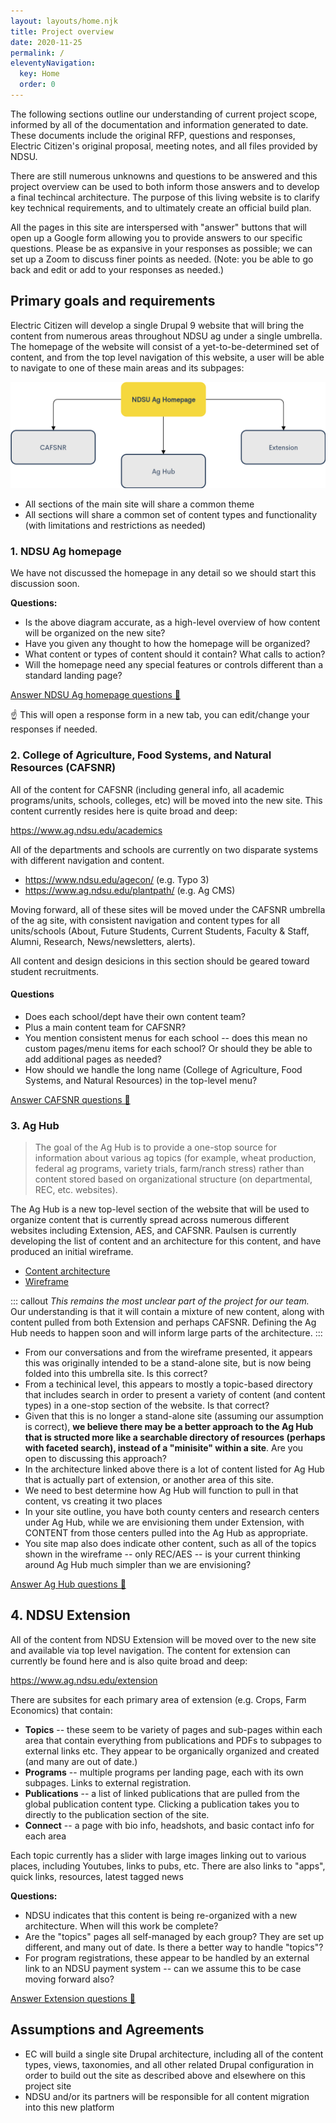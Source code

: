 ```yaml
---
layout: layouts/home.njk
title: Project overview 
date: 2020-11-25
permalink: /
eleventyNavigation:
  key: Home
  order: 0
---
```

The following sections outline our understanding of current project scope, informed by all of the documentation and information generated to date. These documents include the original RFP, questions and responses, Electric Citizen's original proposal, meeting notes, and all files provided by NDSU.

There are still numerous unknowns and questions to be answered and this project overview can be used to both inform those answers and to develop a final techincal architecture. The purpose of this living website is to clarify key technical requirements, and to ultimately create an official build plan.

All the pages in this site are interspersed with "answer" buttons that will open up a Google form allowing you to provide answers to our specific questions. Please be as expansive in your responses as possible; we can set up a Zoom to discuss finer points as needed. (Note: you be able to go back and edit or add to your responses as needed.)

## Primary goals and requirements

Electric Citizen will develop a single Drupal 9 website that will bring the content from numerous areas throughout NDSU ag under a single umbrella. The homepage of the website will consist of a yet-to-be-determined set of content, and from the top level navigation of this website, a user will be able to navigate to one of these main areas and its subpages: 

![Diagram](/static/img/ndsu.png)

* All sections of the main site will share a common theme
* All sections will share a common set of content types and functionality (with limitations and restrictions as needed) 

### 1. NDSU Ag homepage

We have not discussed the homepage in any detail so we should start this discussion soon.  

**Questions:**

* Is the above diagram accurate, as a high-level overview of how content will be organized on the new site?
* Have you given any thought to how the homepage will be organized?
* What content or types of content should it contain? What calls to action? 
* Will the homepage need any special features or controls different than a standard landing page?


<a class="button bg-green-500 hover:bg-blue-500 rounded" href="https://docs.google.com/forms/d/1N26zqAp2S3jSr1kweZHWXhEeTUDFh0PeP0M6GUjO2Fo/edit?usp=sharing" target="_blank">Answer NDSU Ag homepage questions 🤔</a>  

☝️ This will open a response form in a new tab, you can edit/change your responses if needed.


### 2. College of Agriculture, Food Systems, and Natural Resources (CAFSNR)

All of the content for CAFSNR (including general info, all academic programs/units, schools, colleges, etc) will be moved into the new site. This content currently resides here is quite broad and deep:

https://www.ag.ndsu.edu/academics

All of the departments and schools are currently on two disparate systems with different navigation and content. 

* https://www.ndsu.edu/agecon/ (e.g. Typo 3)
* https://www.ag.ndsu.edu/plantpath/ (e.g. Ag CMS)

Moving forward, all of these sites will be moved under the CAFSNR umbrella of the ag site, with consistent navigation and content types for all units/schools (About, Future Students, Current Students, Faculty & Staff, Alumni, Research, News/newsletters, alerts).

All content and design desicions in this section should be geared toward student recruitments.

#### Questions

* Does each school/dept have their own content team? 
* Plus a main content team for CAFSNR?
* You mention consistent menus for each school -- does this mean no custom pages/menu items for each school? Or should they be able to add additional pages as needed?
* How should we handle the long name (College of Agriculture, Food Systems, and Natural Resources) in the top-level menu?

<a class="button bg-green-500 hover:bg-blue-500 rounded" href="https://docs.google.com/forms/d/e/1FAIpQLSctQWd81uo58r3nXdCm9zk2USnY5Uw0__v587qQlJNt2pUS2w/viewform?usp=sf_link" target="_blank">Answer CAFSNR questions 🤔</a> 

### 3. Ag Hub

> The goal of the Ag Hub is to provide a one-stop source for information about various ag topics (for example, wheat production, federal ag programs, variety trials, farm/ranch stress) rather than content stored based on organizational structure (on departmental, REC, etc. websites).

The Ag Hub is a new top-level section of the website that will be used to organize content that is currently spread across numerous different websites including Extension, AES, and CAFSNR. Paulsen is currently developing the list of content and an architecture for this content, and have produced an initial wireframe. 

* [Content architecture](https://docs.google.com/spreadsheets/d/13ONJKXYxq10thkYPBgB92lCRoIgG1FVTbxRyoc6xThk/edit?usp=sharing)
* [Wireframe](https://www.figma.com/proto/HmJmEmT8DQyGhk6Do370rn/NDSU-Wireframe?node-id=9%3A51&viewport=176%2C-201%2C1&scaling=min-zoom)

::: callout 
*This remains the most unclear part of the project for our team.* Our understanding is that it will contain a mixture of new content, along with content pulled from both Extension and perhaps CAFSNR. Defining the Ag Hub needs to happen soon and will inform large parts of the architecture.
:::

<!-- **Questions:**  -->

* From our conversations and from the wireframe presented, it appears this was originally intended to be a stand-alone site, but is now being folded into this umbrella site. Is this correct? 
* From a techinical level, this appears to mostly a topic-based directory that includes search in order to present a variety of content (and content types) in a one-stop section of the website. Is that correct?
* Given that this is no longer a stand-alone site (assuming our assumption is correct), **we believe there may be a better approach to the Ag Hub that is structed more like a searchable directory of resources (perhaps with faceted search), instead of a "minisite" within a site**. Are you open to discussing this approach?
* In the architecture linked above there is a lot of content listed for Ag Hub that is actually part of extension, or another area of this site. 
* We need to best determine how Ag Hub will function to pull in that content, vs creating it two places
* In your site outline, you have both county centers and research centers under Ag Hub, while we are envisioning them under Extension, with CONTENT from those centers pulled into the Ag Hub as appropriate.
* You site map also does indicate other content, such as all of the topics shown in the wireframe -- only REC/AES -- is your current thinking around Ag Hub much simpler than we are envisioning?

<a class="button bg-green-500 hover:bg-blue-500 rounded" href="https://docs.google.com/forms/d/e/1FAIpQLSctQWd81uo58r3nXdCm9zk2USnY5Uw0__v587qQlJNt2pUS2w/viewform?usp=sf_link" target="_blank">Answer Ag Hub questions 🤔</a> 



## 4. NDSU Extension

All of the content from NDSU Extension will be moved over to the new site and available via top level navigation. The content for extension can currently be found here and is also quite broad and deep:

https://www.ag.ndsu.edu/extension

There are subsites for each primary area of extension (e.g. Crops, Farm Economics) that contain:

* **Topics** -- these seem to be variety of pages and sub-pages within each area that contain everything from publications and PDFs to subpages to external links etc. They appear to be organically organized and created (and many are out of date.)
* **Programs** -- multiple programs per landing page, each with its own subpages. Links to external registration. 
* **Publications** -- a list of linked publications that are pulled from the global publication content type. Clicking a publication takes you to directly to the publication section of the site.
* **Connect** -- a page with bio info, headshots, and basic contact info for each area

Each topic currently has a slider with large images linking out to various places, including Youtubes, links to pubs, etc. There are also links to "apps", quick links, resources, latest tagged news

**Questions:**

* NDSU indicates that this content is being re-organized with a new architecture. When will this work be complete?
* Are the "topics" pages all self-managed by each group? They are set up different, and many out of date. Is there a better way to handle "topics"? 
* For program registrations, these appear to be handled by an external link to an NDSU payment system -- can we assume this to be case moving forward also?

<a class="button bg-green-500 hover:bg-blue-500 rounded" href="https://docs.google.com/forms/d/e/1FAIpQLScR2wn1BZPV3PXiqwxceIJJDfAenxCDQuCbfV93gyWr6LzBhA/viewform?usp=sf_link" target="_blank">Answer Extension questions 🤔</a> 

## Assumptions and Agreements

* EC will build a single site Drupal architecture, including all of the content types, views, taxonomies, and all other related Drupal configuration in order to build out the site as described above and elsewhere on this project site
* NDSU and/or its partners will be responsible for all content migration into this new platform



